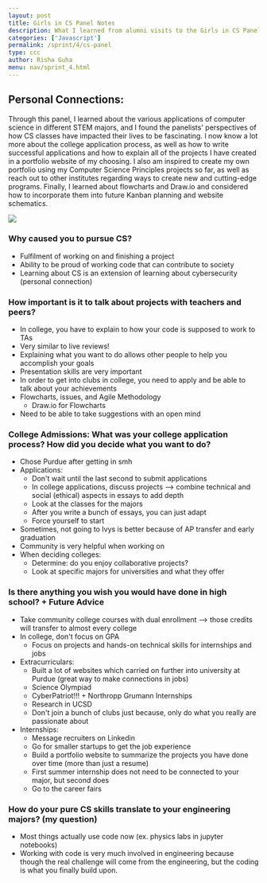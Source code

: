 ```yaml
---
layout: post
title: Girls in CS Panel Notes
description: What I learned from alumni visits to the Girls in CS Panel
categories: ['Javascript']
permalink: /sprint/4/cs-panel
type: ccc
author: Risha Guha
menu: nav/sprint_4.html
---
```


## Personal Connections:

Through this panel, I learned about the various applications of computer science in different STEM majors, and I found the panelists' perspectives of how CS classes have impacted their lives to be fascinating.
I now know a lot more about the college application process, as well as how to write successful applications and how to explain all of the projects I have created in a portfolio website of my choosing.
I also am inspired to create my own portfolio using my Computer Science Principles projects so far, as well as reach out to other institutes regarding ways to create new and cutting-edge programs.
Finally, I learned about flowcharts and Draw.io and considered how to incorporate them into future Kanban planning and website schematics.

<img src="{{site.baseurl}}/images/girls_in_cs_blog.JPG">

### Why caused you to pursue CS?

- Fulfilment of working on and finishing a project
- Ability to be proud of working code that can contribute to society
- Learning about CS is an extension of learning about cybersecurity (personal connection)

### How important is it to talk about projects with teachers and peers?

- In college, you have to explain to how your code is supposed to work to TAs
- Very similar to live reviews!
- Explaining what you want to do allows other people to help you accomplish your goals
- Presentation skills are very important
- In order to get into clubs in college, you need to apply and be able to talk about your achievements
- Flowcharts, issues, and Agile Methodology 
    - Draw.io for Flowcharts
- Need to be able to take suggestions with an open mind

### College Admissions: What was your college application process? How did you decide what you want to do?

- Chose Purdue after getting in smh
- Applications:
    - Don't wait until the last second to submit applications
    - In college applications, discuss projects --> combine technical and social (ethical) aspects in essays to add depth
    - Look at the classes for the majors 
    - After you write a bunch of essays, you can just adapt
    - Force yourself to start
- Sometimes, not going to Ivys is better because of AP transfer and early graduation
- Community is very helpful when working on 
- When deciding colleges:
    - Determine: do you enjoy collaborative projects? 
    - Look at specific majors for universities and what they offer

### Is there anything you wish you would have done in high school? + Future Advice
- Take community college courses with dual enrollment --> those credits will transfer to almost every college
- In college, don't focus on GPA
    - Focus on projects and hands-on technical skills for internships and jobs
- Extracurriculars:
    - Built a lot of websites which carried on further into university at Purdue (great way to make connections in jobs)
    - Science Olympiad
    - CyberPatriot!!! + Northropp Grumann Internships
    - Research in UCSD
    - Don't join a bunch of clubs just because, only do what you really are passionate about
- Internships:
    - Message recruiters on Linkedin
    - Go for smaller startups to get the job experience
    - Build a portfolio website to summarize the projects you have done over time (more than just a resume)
    - First summer internship does not need to be connected to your major, but second does
    - Go to the career fairs

### How do your pure CS skills translate to your engineering majors? (my question)
- Most things actually use code now (ex. physics labs in jupyter notebooks)
- Working with code is very much involved in engineering because though the real challenge will come from the engineering, but the coding is what you finally build upon. 
